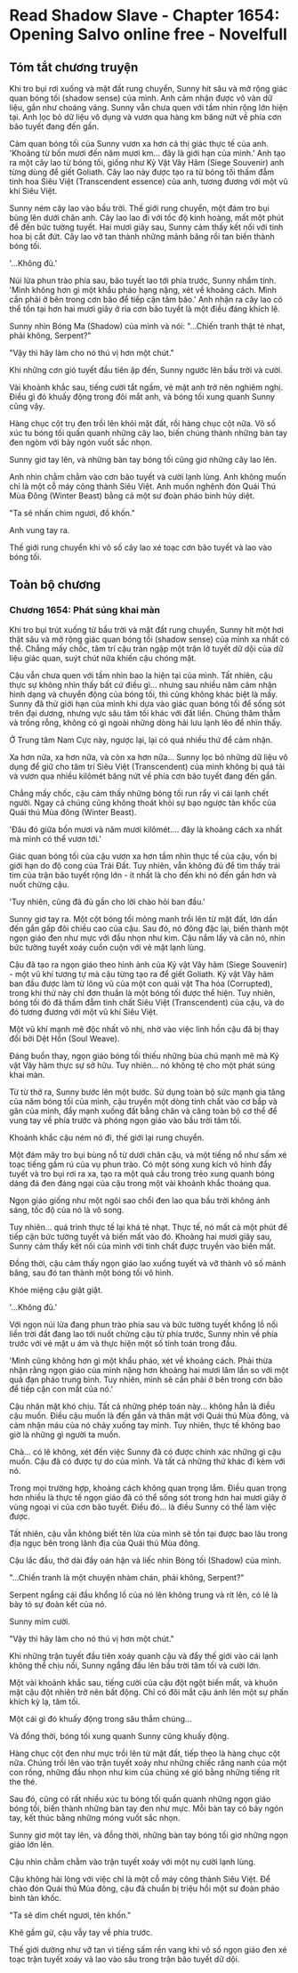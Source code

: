 # Read Shadow Slave - Chapter 1654: Opening Salvo online free - Novelfull

## Tóm tắt chương truyện

Khi tro bụi rơi xuống và mặt đất rung chuyển, Sunny hít sâu và mở rộng giác quan bóng tối (shadow sense) của mình. Anh cảm nhận được vô vàn dữ liệu, gần như choáng váng. Sunny vẫn chưa quen với tầm nhìn rộng lớn hiện tại. Anh lọc bỏ dữ liệu vô dụng và vươn qua hàng km băng nứt về phía cơn bão tuyết đang đến gần.

Cảm quan bóng tối của Sunny vươn xa hơn cả thị giác thực tế của anh. 'Khoảng từ bốn mươi đến năm mươi km... đây là giới hạn của mình.' Anh tạo ra một cây lao từ bóng tối, giống như Kỷ Vật Vây Hãm (Siege Souvenir) anh từng dùng để giết Goliath. Cây lao này được tạo ra từ bóng tối thấm đẫm tinh hoa Siêu Việt (Transcendent essence) của anh, tương đương với một vũ khí Siêu Việt.

Sunny ném cây lao vào bầu trời. Thế giới rung chuyển, một đám tro bụi bùng lên dưới chân anh. Cây lao lao đi với tốc độ kinh hoàng, mất một phút để đến bức tường tuyết. Hai mươi giây sau, Sunny cảm thấy kết nối với tinh hoa bị cắt đứt. Cây lao vỡ tan thành những mảnh băng rồi tan biến thành bóng tối.

'...Không đủ.'

Núi lửa phun trào phía sau, bão tuyết lao tới phía trước, Sunny nhẩm tính. 'Mình không hơn gì một khẩu pháo hạng nặng, xét về khoảng cách. Mình cần phải ở bên trong cơn bão để tiếp cận tâm bão.' Anh nhận ra cây lao có thể tồn tại hơn hai mươi giây ở rìa cơn bão tuyết là một điều đáng khích lệ.

Sunny nhìn Bóng Ma (Shadow) của mình và nói: "...Chiến tranh thật tẻ nhạt, phải không, Serpent?"

"Vậy thì hãy làm cho nó thú vị hơn một chút."

Khi những cơn gió tuyết đầu tiên ập đến, Sunny ngước lên bầu trời và cười.

Vài khoảnh khắc sau, tiếng cười tắt ngấm, vẻ mặt anh trở nên nghiêm nghị. Điều gì đó khuấy động trong đôi mắt anh, và bóng tối xung quanh Sunny cũng vậy.

Hàng chục cột trụ đen trồi lên khỏi mặt đất, rồi hàng chục cột nữa. Vô số xúc tu bóng tối quấn quanh những cây lao, biến chúng thành những bàn tay đen ngòm với bảy ngón vuốt sắc nhọn.

Sunny giơ tay lên, và những bàn tay bóng tối cũng giơ những cây lao lên.

Anh nhìn chằm chằm vào cơn bão tuyết và cười lạnh lùng. Anh không muốn chỉ là một cỗ máy công thành Siêu Việt. Anh muốn nghênh đón Quái Thú Mùa Đông (Winter Beast) bằng cả một sư đoàn pháo binh hủy diệt.

"Ta sẽ nhấn chìm ngươi, đồ khốn."

Anh vung tay ra.

Thế giới rung chuyển khi vô số cây lao xé toạc cơn bão tuyết và lao vào bóng tối.

## Toàn bộ chương

### Chương 1654: Phát súng khai màn

Khi tro bụi trút xuống từ bầu trời và mặt đất rung chuyển, Sunny hít một hơi thật sâu và mở rộng giác quan bóng tối (shadow sense) của mình xa nhất có thể. Chẳng mấy chốc, tâm trí cậu tràn ngập một trận lở tuyết dữ dội của dữ liệu giác quan, suýt chút nữa khiến cậu chóng mặt.

Cậu vẫn chưa quen với tầm nhìn bao la hiện tại của mình. Tất nhiên, cậu thực sự không nhìn thấy bất cứ điều gì... nhưng sau nhiều năm cảm nhận hình dạng và chuyển động của bóng tối, thì cũng không khác biệt là mấy. Sunny đã thử giới hạn của mình khi dựa vào giác quan bóng tối để sống sót trên đại dương, nhưng vực sâu tăm tối khác với đất liền. Chúng thăm thẳm và trống rỗng, không có gì ngoài những dòng hải lưu lạnh lẽo để nhìn thấy.

Ở Trung tâm Nam Cực này, ngược lại, lại có quá nhiều thứ để cảm nhận.

Xa hơn nữa, xa hơn nữa, và còn xa hơn nữa... Sunny lọc bỏ những dữ liệu vô dụng để giữ cho tâm trí Siêu Việt (Transcendent) của mình không bị quá tải và vươn qua nhiều kilômét băng nứt về phía cơn bão tuyết đang đến gần.

Chẳng mấy chốc, cậu cảm thấy những bóng tối run rẩy vì cái lạnh chết người. Ngay cả chúng cũng không thoát khỏi sự bạo ngược tàn khốc của Quái thú Mùa đông (Winter Beast).

'Đâu đó giữa bốn mươi và năm mươi kilômét.... đây là khoảng cách xa nhất mà mình có thể vươn tới.'

Giác quan bóng tối của cậu vươn xa hơn tầm nhìn thực tế của cậu, vốn bị giới hạn do độ cong của Trái Đất. Tuy nhiên, vẫn không đủ để tìm thấy trái tim của trận bão tuyết rộng lớn - ít nhất là cho đến khi nó đến gần hơn và nuốt chửng cậu.

'Tuy nhiên, cũng đã đủ gần cho lời chào hỏi ban đầu.'

Sunny giơ tay ra. Một cột bóng tối mỏng manh trồi lên từ mặt đất, lớn dần đến gần gấp đôi chiều cao của cậu. Sau đó, nó đông đặc lại, biến thành một ngọn giáo đen như mực với đầu nhọn như kim. Cậu nắm lấy và cân nó, nhìn bức tường tuyết xoáy cuồn cuộn với vẻ mặt lạnh lùng.

Cậu đã tạo ra ngọn giáo theo hình ảnh của Kỷ vật Vây hãm (Siege Souvenir) - một vũ khí tương tự mà cậu từng tạo ra để giết Goliath. Kỷ vật Vây hãm ban đầu được làm từ lông vũ của một con quái vật Tha hóa (Corrupted), trong khi thứ này chỉ đơn thuần là một bóng tối được thể hiện. Tuy nhiên, bóng tối đó đã thấm đẫm tinh chất Siêu Việt (Transcendent) của cậu, và do đó tương đương với một vũ khí Siêu Việt.

Một vũ khí mạnh mẽ độc nhất vô nhị, nhờ vào việc linh hồn cậu đã bị thay đổi bởi Dệt Hồn (Soul Weave).

Đáng buồn thay, ngọn giáo bóng tối thiếu những bùa chú mạnh mẽ mà Kỷ vật Vây hãm thực sự sở hữu. Tuy nhiên... nó không tệ cho một phát súng khai màn.

Từ từ thở ra, Sunny bước lên một bước. Sử dụng toàn bộ sức mạnh gia tăng của năm bóng tối của mình, cậu truyền một dòng tinh chất vào cơ bắp và gân của mình, đẩy mạnh xuống đất bằng chân và căng toàn bộ cơ thể để vung tay về phía trước và phóng ngọn giáo vào bầu trời tăm tối.

Khoảnh khắc cậu ném nó đi, thế giới lại rung chuyển.

Một đám mây tro bụi bùng nổ từ dưới chân cậu, và một tiếng nổ như sấm xé toạc tiếng gầm rú của vụ phun trào. Có một sóng xung kích vô hình đẩy tuyết và tro bụi rơi ra xa, tạo ra một quả cầu trong trẻo xung quanh bóng dáng đá đen đáng ngại của cậu trong một vài khoảnh khắc thoáng qua.

Ngọn giáo giống như một ngôi sao chổi đen lao qua bầu trời không ánh sáng, tốc độ của nó là vô song.

Tuy nhiên... quá trình thực tế lại khá tẻ nhạt. Thực tế, nó mất cả một phút để tiếp cận bức tường tuyết và biến mất vào đó. Khoảng hai mươi giây sau, Sunny cảm thấy kết nối của mình với tinh chất được truyền vào biến mất.

Đồng thời, cậu cảm thấy ngọn giáo lao xuống tuyết và vỡ thành vô số mảnh băng, sau đó tan thành một bóng tối vô hình.

Khóe miệng cậu giật giật.

'...Không đủ.'

Với ngọn núi lửa đang phun trào phía sau và bức tường tuyết khổng lồ nối liền trời đất đang lao tới nuốt chửng cậu từ phía trước, Sunny nhìn về phía trước với vẻ mặt u ám và thực hiện một số tính toán trong đầu.

'Mình cũng không hơn gì một khẩu pháo, xét về khoảng cách. Phải thừa nhận rằng ngọn giáo của mình nặng hơn khoảng hai mươi lăm lần so với một quả đạn pháo trung bình. Tuy nhiên, mình sẽ cần phải ở bên trong cơn bão để tiếp cận con mắt của nó.'

Cậu nhăn mặt khó chịu. Tất cả những phép toán này... không hẳn là điều cậu muốn. Điều cậu muốn là đến gần và thân mật với Quái thú Mùa đông, và cảm nhận máu của nó chảy xuống tay mình. Tuy nhiên, thực tế không bao giờ là những gì người ta muốn.

Chà... có lẽ không, xét đến việc Sunny đã có được chính xác những gì cậu muốn. Cậu đã có được tự do của mình. Và tất cả những thứ khác đi kèm với nó.

Trong mọi trường hợp, khoảng cách không quan trọng lắm. Điều quan trọng hơn nhiều là thực tế ngọn giáo đã có thể sống sót trong hơn hai mươi giây ở vùng ngoại vi của cơn bão tuyết. Điều đó... là điều Sunny có thể làm việc được.

Tất nhiên, cậu vẫn không biết tên lửa của mình sẽ tồn tại được bao lâu trong địa ngục bên trong lãnh địa của Quái thú Mùa đông.

Cậu lắc đầu, thở dài đầy oán hận và liếc nhìn Bóng tối (Shadow) của mình.

"...Chiến tranh là một chuyện nhàm chán, phải không, Serpent?"

Serpent ngẩng cái đầu khổng lồ của nó lên không trung và rít lên, có lẽ là bày tỏ sự đoàn kết của nó.

Sunny mỉm cười.

"Vậy thì hãy làm cho nó thú vị hơn một chút."

Khi những trận tuyết đầu tiên xoáy quanh cậu và đẩy thế giới vào cái lạnh không thể chịu nổi, Sunny ngẩng đầu lên bầu trời tăm tối và cười lớn.

Một vài khoảnh khắc sau, tiếng cười của cậu đột ngột biến mất, và khuôn mặt cậu đột nhiên trở nên bất động. Chỉ có đôi mắt cậu ánh lên một sự phấn khích kỳ lạ, tăm tối.

Một cái gì đó khuấy động trong sâu thẳm chúng...

Và đồng thời, bóng tối xung quanh Sunny cũng khuấy động.

Hàng chục cột đen như mực trồi lên từ mặt đất, tiếp theo là hàng chục cột nữa. Chúng trồi lên vào trận tuyết xoáy như những chiếc răng nanh của một con rồng, những đầu nhọn như kim của chúng xé gió bằng những tiếng rít the thé.

Sau đó, cũng có rất nhiều xúc tu bóng tối quấn quanh những ngọn giáo bóng tối, biến thành những bàn tay đen như mực. Mỗi bàn tay có bảy ngón tay, kết thúc bằng những móng vuốt sắc nhọn.

Sunny giơ một tay lên, và đồng thời, những bàn tay bóng tối giơ những ngọn giáo lớn lên.

Cậu nhìn chằm chằm vào trận tuyết xoáy với một nụ cười lạnh lùng.

Cậu không hài lòng với việc chỉ là một cỗ máy công thành Siêu Việt. Để chào đón Quái thú Mùa đông, cậu đã chuẩn bị triệu hồi một sư đoàn pháo binh tàn khốc.

"Ta sẽ dìm chết ngươi, tên khốn."

Khẽ gầm gừ, cậu vẫy tay về phía trước.

Thế giới dường như vỡ tan vì tiếng sấm rền vang khi vô số ngọn giáo đen xé toạc trận tuyết xoáy và lao vào sâu trong trận bão tuyết dữ dội.